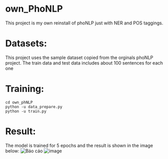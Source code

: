 # own_PhoNLP
This project is my own reinstall of phoNLP just with NER and POS taggings.

# Datasets:
This project uses the sample dataset copied from the orginals phoNLP project.
The train data and test data includes about 100 sentences for each one

# Training:
```
cd own_phNLP
python -u data_prepare.py
python -u train.py
```

# Result:
The model is trained for 5 epochs and the result is shown in the image below:
![Báo cáo](https://gigido.com)
![image](https://github.com/machoguy2210/own_PhoNLP/assets/122034606/bd37a668-544a-48bc-91b2-fe8ed8484036)



